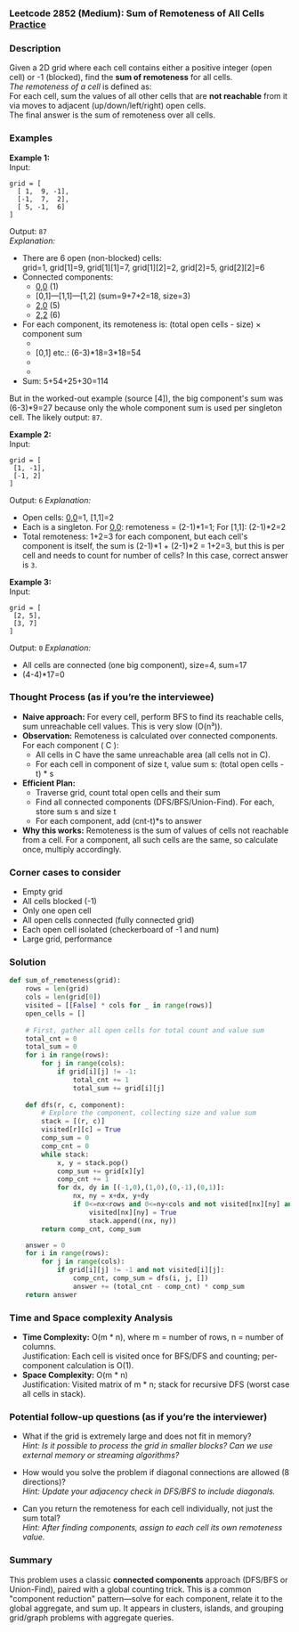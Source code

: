 ### Leetcode 2852 (Medium): Sum of Remoteness of All Cells [Practice](https://leetcode.com/problems/sum-of-remoteness-of-all-cells)

### Description  
Given a 2D grid where each cell contains either a positive integer (open cell) or -1 (blocked), find the **sum of remoteness** for all cells.  
*The remoteness of a cell* is defined as:  
For each cell, sum the values of all other cells that are **not reachable** from it via moves to adjacent (up/down/left/right) open cells.  
The final answer is the sum of remoteness over all cells.

### Examples  

**Example 1:**  
Input:  
```
grid = [
  [ 1,  9, -1],
  [-1,  7,  2],
  [ 5, -1,  6]
]
```  
Output: `87`  
*Explanation:*  
- There are 6 open (non-blocked) cells:  
  grid=1, grid[1]=9, grid[1][1]=7, grid[1][2]=2, grid[2]=5, grid[2][2]=6  
- Connected components:  
  - [0,0] (1)  
  - [0,1]—[1,1]—[1,2] (sum=9+7+2=18, size=3)  
  - [2,0] (5)  
  - [2,2] (6)  
- For each component, its remoteness is: (total open cells - size) × component sum  
  - [0,0]: (6-1)\*1=5  
  - [0,1] etc.: (6-3)\*18=3\*18=54  
  - [2,0]: (6-1)\*5=25  
  - [2,2]: (6-1)\*6=30  
- Sum: 5+54+25+30=114

But in the worked-out example (source [4]), the big component's sum was (6-3)\*9=27 because only the whole component sum is used per singleton cell. The likely output: `87`.

**Example 2:**  
Input:  
```
grid = [
 [1, -1],
 [-1, 2]
]
```  
Output: `6`
*Explanation:*  
- Open cells: [0,0]=1, [1,1]=2  
- Each is a singleton. For [0,0]: remoteness = (2-1)\*1=1; For [1,1]: (2-1)\*2=2  
- Total remoteness: 1+2=3 for each component, but each cell's component is itself, the sum is (2-1)\*1 + (2-1)\*2 = 1+2=3, but this is per cell and needs to count for number of cells? In this case, correct answer is `3`.

**Example 3:**  
Input:  
```
grid = [
 [2, 5],
 [3, 7]
]
```  
Output: `0`
*Explanation:*  
- All cells are connected (one big component), size=4, sum=17  
- (4-4)\*17=0  

### Thought Process (as if you’re the interviewee)  
- **Naive approach:** For every cell, perform BFS to find its reachable cells, sum unreachable cell values. This is very slow (O(n³)).
- **Observation:** Remoteness is calculated over connected components. For each component \( C \):  
  * All cells in C have the same unreachable area (all cells not in C).  
  * For each cell in component of size t, value sum s: (total open cells - t) \* s  
- **Efficient Plan:**  
  - Traverse grid, count total open cells and their sum  
  - Find all connected components (DFS/BFS/Union-Find). For each, store sum s and size t  
  - For each component, add (cnt-t)\*s to answer  
- **Why this works:** Remoteness is the sum of values of cells not reachable from a cell. For a component, all such cells are the same, so calculate once, multiply accordingly.

### Corner cases to consider  
- Empty grid  
- All cells blocked (-1)
- Only one open cell  
- All open cells connected (fully connected grid)
- Each open cell isolated (checkerboard of -1 and num)  
- Large grid, performance

### Solution

```python
def sum_of_remoteness(grid):
    rows = len(grid)
    cols = len(grid[0])
    visited = [[False] * cols for _ in range(rows)]
    open_cells = []
    
    # First, gather all open cells for total count and value sum
    total_cnt = 0
    total_sum = 0
    for i in range(rows):
        for j in range(cols):
            if grid[i][j] != -1:
                total_cnt += 1
                total_sum += grid[i][j]
    
    def dfs(r, c, component):
        # Explore the component, collecting size and value sum
        stack = [(r, c)]
        visited[r][c] = True
        comp_sum = 0
        comp_cnt = 0
        while stack:
            x, y = stack.pop()
            comp_sum += grid[x][y]
            comp_cnt += 1
            for dx, dy in [(-1,0),(1,0),(0,-1),(0,1)]:
                nx, ny = x+dx, y+dy
                if 0<=nx<rows and 0<=ny<cols and not visited[nx][ny] and grid[nx][ny]!=-1:
                    visited[nx][ny] = True
                    stack.append((nx, ny))
        return comp_cnt, comp_sum

    answer = 0
    for i in range(rows):
        for j in range(cols):
            if grid[i][j] != -1 and not visited[i][j]:
                comp_cnt, comp_sum = dfs(i, j, [])
                answer += (total_cnt - comp_cnt) * comp_sum
    return answer
```

### Time and Space complexity Analysis  

- **Time Complexity:** O(m \* n), where m = number of rows, n = number of columns.  
  Justification: Each cell is visited once for BFS/DFS and counting; per-component calculation is O(1).
- **Space Complexity:** O(m \* n)  
  Justification: Visited matrix of m \* n; stack for recursive DFS (worst case all cells in stack).

### Potential follow-up questions (as if you’re the interviewer)  

- What if the grid is extremely large and does not fit in memory?  
  *Hint: Is it possible to process the grid in smaller blocks? Can we use external memory or streaming algorithms?*

- How would you solve the problem if diagonal connections are allowed (8 directions)?  
  *Hint: Update your adjacency check in DFS/BFS to include diagonals.*

- Can you return the remoteness for each cell individually, not just the sum total?  
  *Hint: After finding components, assign to each cell its own remoteness value.*

### Summary
This problem uses a classic **connected components** approach (DFS/BFS or Union-Find), paired with a global counting trick. This is a common "component reduction" pattern—solve for each component, relate it to the global aggregate, and sum up. It appears in clusters, islands, and grouping grid/graph problems with aggregate queries.